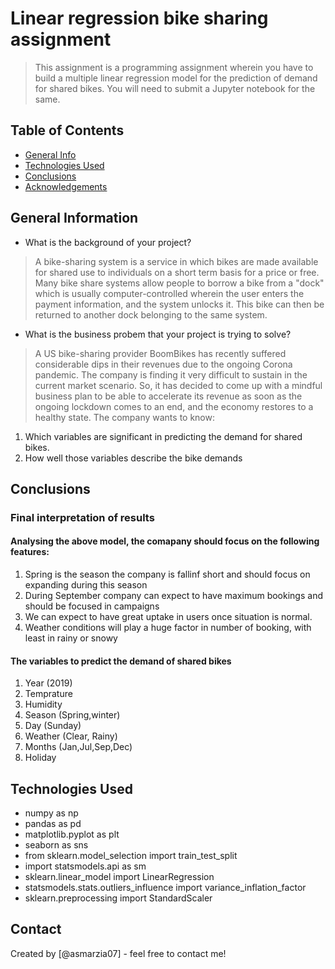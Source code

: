 # Linear regression bike sharing assignment 
> This assignment is a programming assignment wherein you have to build a multiple linear regression model for the prediction of demand for shared bikes. You will need to submit a Jupyter notebook for the same. 

## Table of Contents
* [General Info](#general-information)
* [Technologies Used](#technologies-used)
* [Conclusions](#conclusions)
* [Acknowledgements](#acknowledgements)

## General Information 
- What is the background of your project?
> A bike-sharing system is a service in which bikes are made available for shared use to individuals on a short term basis for a price or free. Many bike share systems allow people to borrow a bike from a "dock" which is usually computer-controlled wherein the user enters the payment information, and the system unlocks it. This bike can then be returned to another dock belonging to the same system. 
- What is the business probem that your project is trying to solve?
> A US bike-sharing provider BoomBikes has recently suffered considerable dips in their revenues due to the ongoing Corona pandemic. The company is finding it very difficult to sustain in the current market scenario. So, it has decided to come up with a mindful business plan to be able to accelerate its revenue as soon as the ongoing lockdown comes to an end, and the economy restores to a healthy state.
The company wants to know:
1. Which variables are significant in predicting the demand for shared bikes.
2. How well those variables describe the bike demands

<!-- You don't have to answer all the questions - just the ones relevant to your project. -->

## Conclusions
### Final interpretation of results
#### Analysing the above model, the comapany should focus on the following features:
1. Spring is the season the company is fallinf short and should focus on expanding during this    season
2. During September company can expect to have maximum bookings and should be focused in campaigns
3. We can expect to have great uptake in users once situation is normal.
4. Weather conditions will play a huge factor in number of booking, with least in rainy or snowy 
#### The variables to predict the demand of shared bikes
1. Year (2019)
2. Temprature 
3. Humidity
4. Season (Spring,winter) 
5. Day (Sunday)
6. Weather (Clear, Rainy)
7. Months (Jan,Jul,Sep,Dec)
8. Holiday

## Technologies Used
- numpy as np
- pandas as pd
- matplotlib.pyplot as plt
- seaborn as sns
- from sklearn.model_selection import train_test_split
- import statsmodels.api as sm
- sklearn.linear_model import LinearRegression
- statsmodels.stats.outliers_influence import variance_inflation_factor
- sklearn.preprocessing import StandardScaler

## Contact
Created by [@asmarzia07] - feel free to contact me!


<!-- Optional -->
<!-- ## License -->
<!-- This project is open source and available under the [... License](). -->

<!-- You don't have to include all sections - just the one's relevant to your project -->